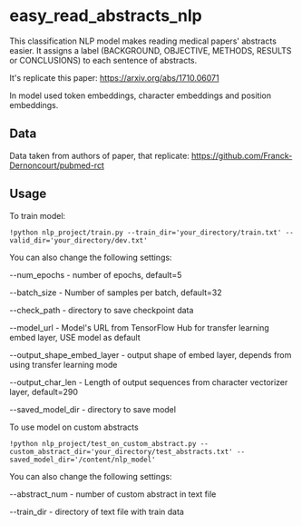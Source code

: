 # easy_read_abstracts_nlp
This classification NLP model makes reading medical papers' abstracts easier. It assigns a label (BACKGROUND, OBJECTIVE, METHODS, RESULTS or CONCLUSIONS) to each sentence of abstracts.  

It's replicate this paper: https://arxiv.org/abs/1710.06071

In model used token embeddings, character embeddings and position embeddings.

## Data
Data taken from authors of paper, that replicate: https://github.com/Franck-Dernoncourt/pubmed-rct

## Usage

To train model:

```
!python nlp_project/train.py --train_dir='your_directory/train.txt' --valid_dir='your_directory/dev.txt'
```

You can also change the following settings:


--num_epochs - number of epochs, default=5


--batch_size - Number of samples per batch, default=32

--check_path - directory to save checkpoint data

--model_url - Model's URL from TensorFlow Hub for transfer learning embed layer, USE model as default

--output_shape_embed_layer - output shape of embed layer, depends from using transfer learning mode

--output_char_len - Length of output sequences from character vectorizer layer, default=290

--saved_model_dir - directory to save model


To use model on custom abstracts 

```
!python nlp_project/test_on_custom_abstract.py --custom_abstract_dir='your_directory/test_abstracts.txt' --saved_model_dir='/content/nlp_model'
```

You can also change the following settings:

--abstract_num - number of custom abstract in text file

--train_dir - directory of text file with train data
